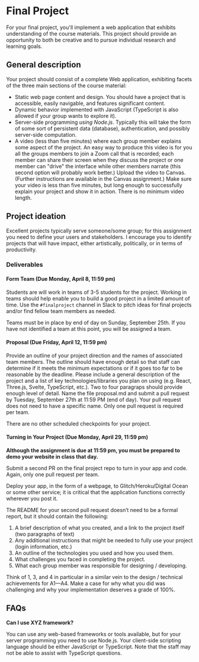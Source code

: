 # Final Project

For your final project, you'll implement a web application that exhibits understanding of the course materials. 
This project should provide an opportunity to both be creative and to pursue individual research and learning goals.

## General description
Your project should consist of a complete Web application, exhibiting facets of the three main sections of the course material:

- Static web page content and design. You should have a project that is accessible, easily navigable, and features significant content.
- Dynamic behavior implemented with JavaScript (TypeScript is also allowed if your group wants to explore it).
- Server-side programming *using Node.js*. Typically this will take the form of some sort of persistent data (database), authentication, and possibly server-side computation. 
- A video (less than five minutes) where each group member explains some aspect of the project. An easy way to produce this video is for you all the groups members to join a Zoom call that is recorded; each member can share their screen when they discuss the project or one member can "drive" the interface while other members narrate (this second option will probably work better.) Upload the video to Canvas. (Further instructions are available in the Canvas assignment.) Make sure your video is less than five minutes, but long enough to successfully  explain your project and show it in action. There is no minimum video length.

## Project ideation
Excellent projects typically serve someone/some group; for this assignment you need to define your users and stakeholders. I encourage you to identify projects that will have impact, either artistically, politically, or in terms of productivity. 

### Deliverables

#### Form Team (Due Monday, April 8, 11:59 pm)
Students are will work in teams of 3-5 students for the project. Working in teams should help enable you to build a good project in a limited amount of time.  Use the `#finalproject` channel in Slack to pitch ideas for final projects and/or find fellow team members as needed.

Teams must be in place by end of day on Sunday, September 25th. If you have not identified a team at this point, you will be assigned a team.

#### Proposal (Due Friday, April 12, 11:59 pm) 
Provide an outline of your project direction and the names of associated team members. The outline should have enough detail so that staff can determine if it meets the minimum expectations or if it goes too far to be reasonable by the deadline. Please include a general description of the project and a list of key technologies/libraries you plan on using (e.g. React, Three.js, Svelte, TypeScript, etc.). Two to four paragraps should provide enough level of detail. Name the file proposal.md and submit a pull request by Tuesday, September 27th at 11:59 PM (end of day). Your pull request does not need to have a specific name. Only one pull request is required per team.

There are no other scheduled checkpoints for your project. 

#### Turning in Your Project (Due Monday, April 29, 11:59 pm)
**Although the assignment is due at 11:59 pm, you must be prepared to demo your website in class that day.**

Submit a second PR on the final project repo to turn in your app and code. Again, only one pull request per team.

Deploy your app, in the form of a webpage, to Glitch/Heroku/Digital Ocean or some other service; it is critical that the application functions correctly wherever you post it.

The README for your second pull request doesn’t need to be a formal report, but it should contain the following:

1. A brief description of what you created, and a link to the project itself (two paragraphs of text)
2. Any additional instructions that might be needed to fully use your project (login information, etc.)
3. An outline of the technologies you used and how you used them.
4. What challenges you faced in completing the project.
5. What each group member was responsible for designing / developing.

Think of 1, 3, and 4 in particular in a similar vein to the design / technical achievements for A1—A4. Make a case for why what you did was challenging and why your implementation deserves a grade of 100%.

## FAQs

**Can I use XYZ framework?** 

You can use any web-based frameworks or tools available, but for your server programming you need to use Node.js. Your client-side scripting language should be either JavaScript or TypeScript. Note that the staff may not be able to assist with TypeScript questions.
